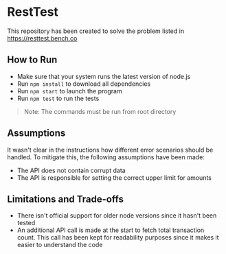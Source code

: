 # RestTest
This repository has been created to solve the problem listed in https://resttest.bench.co

## How to Run

- Make sure that your system runs the latest version of node.js
- Run `npm install` to download all dependencies
- Run `npm start` to launch the program
- Run `npm test` to run the tests

> Note: The commands must be run from root directory

## Assumptions
It wasn't clear in the instructions how different error scenarios should be handled. To mitigate this, the following assumptions have been made:
- The API does not contain corrupt data
- The API is responsible for setting the correct upper limit for amounts

## Limitations and Trade-offs
- There isn't official support for older node versions since it hasn't been tested
- An additional API call is made at the start to fetch total transaction count. This call has been kept for readability purposes since it makes it easier to understand the code
